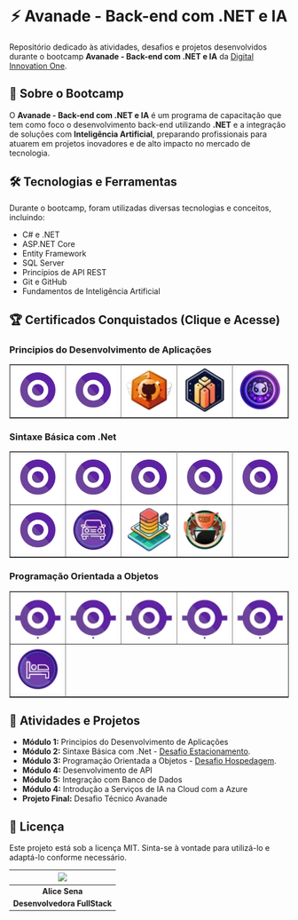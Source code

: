 <div align="center">

# ⚡ Avanade - Back-end com .NET e IA

</div>

Repositório dedicado às atividades, desafios e projetos desenvolvidos durante o bootcamp **Avanade - Back-end com .NET e IA** da [Digital Innovation One](https://www.dio.me/).



## 📌 Sobre o Bootcamp
O **Avanade - Back-end com .NET e IA** é um programa de capacitação que tem como foco o desenvolvimento back-end utilizando **.NET** e a integração de soluções com **Inteligência Artificial**, preparando profissionais para atuarem em projetos inovadores e de alto impacto no mercado de tecnologia.

## 🛠 Tecnologias e Ferramentas
Durante o bootcamp, foram utilizadas diversas tecnologias e conceitos, incluindo:
- C# e .NET
- ASP.NET Core
- Entity Framework
- SQL Server
- Princípios de API REST
- Git e GitHub
- Fundamentos de Inteligência Artificial

## 🏆 Certificados Conquistados (Clique e Acesse)

<table border="1">
  <tr> <h3> Principios do Desenvolvimento de Aplicações </h3> </tr>
    <td>
        <a href="https://hermes.dio.me/certificates/BV0ONWBC.pdf"><img src="./badges/csharp.webp" width="100px"></a>
    </td>
    <td>
        <a href="https://hermes.dio.me/certificates/410FUWJI.pdf"><img src="./badges/csharp.webp" width="100px"></a>
    </td>
    <td>
        <a href="https://hermes.dio.me/certificates/U0XUNBCL.pdf"><img src="./badges/github.webp" width="100px"></a>
    </td>
    <td>
        <a href="https://hermes.dio.me/certificates/6XTBRBNU.pdf"><img src="./badges/portfolio.webp" width="100px"></a>
    </td>
    <td>
        <a href="https://hermes.dio.me/certificates/OC0HGIJ5.pdf"><img src="./badges/opens.webp" width="100px"></a>
    </td>  
  </tr>
</table>

<table border="1">
  <tr> <h3> Sintaxe Básica com .Net </h3> </tr>
    <td>
        <a href="https://hermes.dio.me/certificates/PEBJAW6G.pdf"><img src="./badges/csharp.webp" width="100px"></a>
    </td>
    <td>
        <a href="https://hermes.dio.me/certificates/RLSDVQQJ.pdf"><img src="./badges/csharp.webp" width="100px"></a>
    </td>
    <td>
        <a href="https://hermes.dio.me/certificates/PPRFNNGR.pdf"><img src="./badges/csharp.webp" width="100px"></a>
    </td>
    <td>
        <a href="https://hermes.dio.me/certificates/UHGKKRCW.pdf"><img src="./badges/csharp.webp" width="100px"></a>
    </td>
    <td>
        <a href="https://hermes.dio.me/certificates/5YU0WKW6.pdf"><img src="./badges/csharp.webp" width="100px"></a>
    </td>
    </tr>
    <tr>
    <td>
        <a href="https://hermes.dio.me/certificates/XBLJYY2A.pdf"><img src="./badges/csharp.webp" width="100px"></a>
    </td>
    <td>
        <a href="https://hermes.dio.me/certificates/XJQQ674Z.pdf"><img src="./badges/desafio.webp" width="100px"></a>
    </td>
    <td>
        <a href="https://hermes.dio.me/certificates/ILPAH33Y.pdf"><img src="./badges/desafiocomp.webp" width="100px"></a>
    </td>
    <td>
        <a href="./desafios"><img src="./badges/desafio3.webp" width="100px"></a>
    </td>
  
  </tr>
  </table>

  <table border="1">

  <tr>
    <h3> Programação Orientada a Objetos </h3>
    <td>
        <a href="https://hermes.dio.me/certificates/4NW4R7VH.pdf"><img src="./badges/csdois.webp" width="100px"></a>
    </td>
    <td>
        <a href="https://hermes.dio.me/certificates/OVCOAUVW.pdf"><img src="./badges/csdois.webp" width="100px"></a>
    </td>
    <td>
        <a href="https://hermes.dio.me/certificates/WRECTEY0.pdf"><img src="./badges/csdois.webp" width="100px"></a>
    </td>
    <td>
        <a href="https://hermes.dio.me/certificates/EBEVAHAA.pdf"><img src="./badges/csdois.webp" width="100px"></a>
    </td>
    <td>
        <a href="https://hermes.dio.me/certificates/CXTLYEAV.pdf"><img src="./badges/csdois.webp" width="100px"></a>
    </td>
    <tr> 
      <td>
          <a href="https://hermes.dio.me/certificates/RUD7WI58.pdf"><img src="./badges/desafiodois.webp" width="100px"></a>
      </td>
    </tr>
</table>


## 📌 Atividades e Projetos
- **Módulo 1:** Principios do Desenvolvimento de Aplicações 
- **Módulo 2:** Sintaxe Básica com .Net - [Desafio Estacionamento](https://github.com/alicessena/trilhaNetFundamentosDesafio).
- **Módulo 3:** Programação Orientada a Objetos - [Desafio Hospedagem](https://github.com/alicessena/TrilhaNetExplorandoDesafio).
- **Módulo 4:** Desenvolvimento de API
- **Módulo 5:** Integração com Banco de Dados
- **Módulo 4:** Introdução a Serviços de IA na Cloud com a Azure
- **Projeto Final:** Desafio Técnico Avanade

## 📜 Licença
Este projeto está sob a licença MIT. Sinta-se à vontade para utilizá-lo e adaptá-lo conforme necessário.



|   <img width="120" src="https://github.com/alicessena.png">  |
|:----------------------------:|
|        **Alice Sena**        |
| **Desenvolvedora FullStack** |



